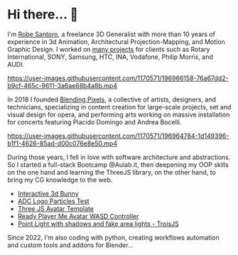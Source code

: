 # Hi there... 👋

I'm [Robe Santoro](https://linktr.ee/robesantoro), a freelance 3D Generalist with more than 10 years of experience in 3d Animation, Architectural Projection-Mapping, and Motion Graphic Design. I worked on [many projects](https://vimeo.com/robesantoro/videos) for clients such as Rotary International, SONY, Samsung,  HTC, INA, Vodafone, Philip Morris, and AUDI.

https://user-images.githubusercontent.com/1170571/196966158-76a67dd2-b9cf-465c-9611-3a6ae68b4a8b.mp4

In 2018 I founded [Blending Pixels](https://www.blendingpixels.com/), a collective of artists, designers, and technicians, specializing in content creation for large-scale projects, set and visual design for opera, and performing arts working on massive installation for concerts featuring Placido Domingo and Andrea Bocelli.

https://user-images.githubusercontent.com/1170571/196964784-1d149396-b1f1-4626-85ad-d00c076e8e50.mp4

During those years, I fell in love with software architecture and abstractions. So I started a full-stack Bootcamp @Aulab.it, then deepening my OOP skills on the one hand and learning the ThreeJS library, on the other hand, to bring my CG knowledge to the web.

- [Interactive 3d Bunny](https://interactive-3d-bunny.vercel.app/)
- [ADC Logo Particles Test](https://apulia-digital-center-3d-logo.vercel.app/)
- [Three JS Avatar Template](https://vite-three-js-avatar-template.vercel.app/)
- [Ready Player Me Avatar WASD Controller](https://three-js-avatar-controller.vercel.app/)
- [Point Light with shadows and fake area lights - TroisJS](https://iad-demo-troisjs-e4gh7mxrk-robesantoro.vercel.app/)

Since 2022, I'm also coding with python, creating workflows automation and custom tools and addons for Blender...
